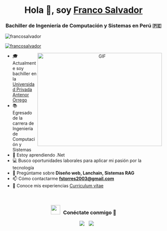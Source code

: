 <h1 align="center">Hola 👋, soy <a href="https://100rabhcsmc.github.io/Me.io/" target="blank">Franco Salvador</a></h1>
<h3 align="center">Bachiller de Ingeniería de Computación y Sistemas en Perú 🇵🇪</h3>

<p align="left"> <img src="https://komarev.com/ghpvc/?username=francosalvador&label=Profile%20views&color=0e75b6&style=flat" alt="francosalvador" /> </p>

<p align="left"> <a href="https://twitter.com/francosalvador" target="blank"><img src="https://img.shields.io/twitter/follow/francosalvador?logo=twitter&style=for-the-badge" alt="francosalvador" /></a> </p>

<a target="_blank" align="center">
  <img align="right" top="500" height="300" width="400" alt="GIF" src="https://media.giphy.com/media/SWoSkN6DxTszqIKEqv/giphy.gif">
</a>

- 🎓 Actualmente soy bachiller en la <a href="https://www.upao.edu.pe/" target="blank">Universidad Privada Antenor Orrego</a>
- 📚 Egresado de la carrera de Ingeniería de Computación y Sistemas
- 🌱 Estoy aprendiendo .Net
- 💻 Busco oportunidades laborales para aplicar mi pasión por la tecnología
- 💬 Pregúntame sobre **Diseño web, Lanchain, Sistemas RAG**
- 📫 Cómo contactarme **fstorres2003@gmail.com**
- 📄 Conoce mis experiencias <a href="https://github.com/Franco-Salvador/Me.io/blob/master/01FrancoSalvadorCV.pdf" target="blank">Curriculum vitae</a>

<br/>
<h3 align="center"> <img src="https://media.giphy.com/media/iY8CRBdQXODJSCERIr/giphy.gif" width="30" height="30" style="margin-right: 10px;">Conéctate conmigo 🤝 </h3>

<p align="center">

 <div align="center" class="icons-social" style="margin-left: 10px;">
        <a style="margin-left: 10px;" target="_blank" href="https://www.linkedin.com/in/franco-salvador-torres/">
            <img src="https://img.icons8.com/doodle/40/000000/linkedin--v2.png"></a>
        <a style="margin-left: 10px;" target="_blank" href="https://github.com/Franco-Salvador">
        <img src="https://img.icons8.com/doodle/40/000000/github--v1.png"></a>
</div>

